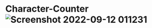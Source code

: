 # Character-Counter![Screenshot 2022-09-12 011231](https://user-images.githubusercontent.com/105983878/189546114-0f3e88f2-9719-4b0c-ad32-faa6fcb18aa2.png)
